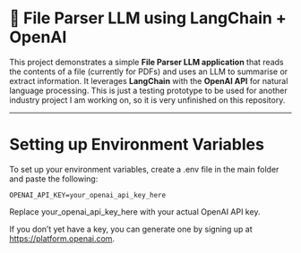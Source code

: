 # 🚀 File Parser LLM using LangChain + OpenAI

This project demonstrates a simple **File Parser LLM application** that reads the contents of a file (currently for PDFs) and uses an LLM to summarise or extract information. It leverages **LangChain** with the **OpenAI API** for natural language processing. This is just a testing prototype to be used for another industry project I am working on, so it is very unfinished on this repository.

---
# Setting up Environment Variables
To set up your environment variables, create a .env file in the main folder and paste the following:
```
OPENAI_API_KEY=your_openai_api_key_here
```
Replace your_openai_api_key_here with your actual OpenAI API key.

If you don’t yet have a key, you can generate one by signing up at https://platform.openai.com.
